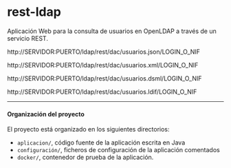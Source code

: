 # rest-ldap

Aplicación Web para la consulta de usuarios en OpenLDAP a través de un servicio REST. 

http://SERVIDOR:PUERTO/ldap/rest/dac/usuarios.json/LOGIN_O_NIF

http://SERVIDOR:PUERTO/ldap/rest/dac/usuarios.xml/LOGIN_O_NIF

http://SERVIDOR:PUERTO/ldap/rest/dac/usuarios.dsml/LOGIN_O_NIF

http://SERVIDOR:PUERTO/ldap/rest/dac/usuarios.ldif/LOGIN_O_NIF

----------
#### Organización del proyecto
El proyecto está organizado en los siguientes directorios: 

 - ```aplicacion/```, código fuente de la aplicación escrita en Java
 - ```configuración/```, ficheros de configuración de la aplicación comentados 
 - ```docker/```, contenedor de prueba de la aplicación.

